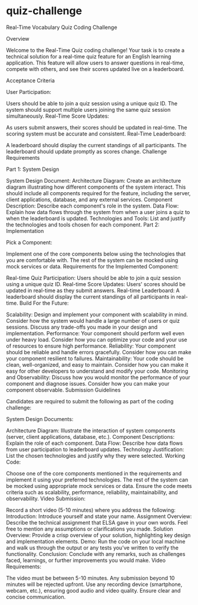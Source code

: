 # quiz-challenge
Real-Time Vocabulary Quiz Coding Challenge

Overview

Welcome to the Real-Time Quiz coding challenge! Your task is to create a technical solution for a real-time quiz feature for an English learning application. This feature will allow users to answer questions in real-time, compete with others, and see their scores updated live on a leaderboard.

Acceptance Criteria

User Participation:

Users should be able to join a quiz session using a unique quiz ID.
The system should support multiple users joining the same quiz session simultaneously.
Real-Time Score Updates:

As users submit answers, their scores should be updated in real-time.
The scoring system must be accurate and consistent.
Real-Time Leaderboard:

A leaderboard should display the current standings of all participants.
The leaderboard should update promptly as scores change.
Challenge Requirements

Part 1: System Design

System Design Document:
Architecture Diagram: Create an architecture diagram illustrating how different components of the system interact. This should include all components required for the feature, including the server, client applications, database, and any external services.
Component Description: Describe each component's role in the system.
Data Flow: Explain how data flows through the system from when a user joins a quiz to when the leaderboard is updated.
Technologies and Tools: List and justify the technologies and tools chosen for each component.
Part 2: Implementation

Pick a Component:

Implement one of the core components below using the technologies that you are comfortable with. The rest of the system can be mocked using mock services or data.
Requirements for the Implemented Component:

Real-time Quiz Participation: Users should be able to join a quiz session using a unique quiz ID.
Real-time Score Updates: Users' scores should be updated in real-time as they submit answers.
Real-time Leaderboard: A leaderboard should display the current standings of all participants in real-time.
Build For the Future:

Scalability: Design and implement your component with scalability in mind. Consider how the system would handle a large number of users or quiz sessions. Discuss any trade-offs you made in your design and implementation.
Performance: Your component should perform well even under heavy load. Consider how you can optimize your code and your use of resources to ensure high performance.
Reliability: Your component should be reliable and handle errors gracefully. Consider how you can make your component resilient to failures.
Maintainability: Your code should be clean, well-organized, and easy to maintain. Consider how you can make it easy for other developers to understand and modify your code.
Monitoring and Observability: Discuss how you would monitor the performance of your component and diagnose issues. Consider how you can make your component observable.
Submission Guidelines

Candidates are required to submit the following as part of the coding challenge:

System Design Documents:

Architecture Diagram: Illustrate the interaction of system components (server, client applications, database, etc.).
Component Descriptions: Explain the role of each component.
Data Flow: Describe how data flows from user participation to leaderboard updates.
Technology Justification: List the chosen technologies and justify why they were selected.
Working Code:

Choose one of the core components mentioned in the requirements and implement it using your preferred technologies. The rest of the system can be mocked using appropriate mock services or data.
Ensure the code meets criteria such as scalability, performance, reliability, maintainability, and observability.
Video Submission:

Record a short video (5-10 minutes) where you address the following:
Introduction: Introduce yourself and state your name.
Assignment Overview: Describe the technical assignment that ELSA gave in your own words. Feel free to mention any assumptions or clarifications you made.
Solution Overview: Provide a crisp overview of your solution, highlighting key design and implementation elements.
Demo: Run the code on your local machine and walk us through the output or any tests you’ve written to verify the functionality.
Conclusion: Conclude with any remarks, such as challenges faced, learnings, or further improvements you would make.
Video Requirements:

The video must be between 5-10 minutes. Any submission beyond 10 minutes will be rejected upfront.
Use any recording device (smartphone, webcam, etc.), ensuring good audio and video quality.
Ensure clear and concise communication.
